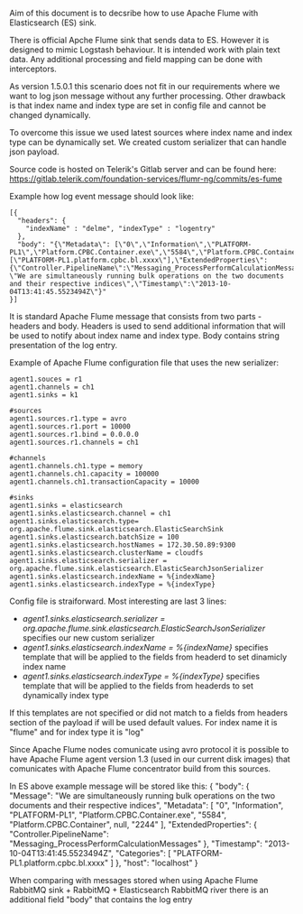 Aim of this document is to decsribe how to use Apache Flume with Elasticsearch (ES) sink.

There is official Apche Flume sink that sends data to ES. However it is designed to mimic Logstash behaviour. It is intended work with plain text data. Any additional processing and field mapping can be done with interceptors.

As version 1.5.0.1 this scenario does not fit in our requirements where we want to log json message without any further processing. Other drawback is that index name and index type are set in config file and cannot be changed dynamically. 

To overcome this issue we used latest sources where index name and index type can be dynamically set. We created custom serializer that can handle json payload. 

Source code is hosted on Telerik's Gitlab server and can be found here: https://gitlab.telerik.com/foundation-services/flumr-ng/commits/es-fume

Example how log event message should look like:

    [{
      "headers": {
        "indexName" : "delme", "indexType" : "logentry"
      },
      "body": "{\"Metadata\": [\"0\",\"Information\",\"PLATFORM-PL1\",\"Platform.CPBC.Container.exe\",\"5584\",\"Platform.CPBC.Container\",null,\"2244\"],\"Categories\": [\"PLATFORM-PL1.platform.cpbc.bl.xxxx\"],\"ExtendedProperties\": {\"Controller.PipelineName\":\"Messaging_ProcessPerformCalculationMessages\"},\"Message\": \"We are simultaneously running bulk operations on the two documents and their respective indices\",\"Timestamp\":\"2013-10-04T13:41:45.5523494Z\"}"    
    }]

It is standard Apache Flume message that consists from two parts - headers and body.
Headers is used to send additional information that will be used to notify about index name and index type.
Body contains string presentation of the log entry.

Example of Apache Flume configuration file that uses the new serializer:

    agent1.souces = r1
    agent1.channels = ch1
    agent1.sinks = k1
    
    #sources
    agent1.sources.r1.type = avro
    agent1.sources.r1.port = 10000
    agent1.sources.r1.bind = 0.0.0.0
    agent1.sources.r1.channels = ch1
    
    #channels
    agent1.channels.ch1.type = memory
    agent1.channels.ch1.capacity = 100000
    agent1.channels.ch1.transactionCapacity = 10000
    
    #sinks
    agent1.sinks = elasticsearch
    agent1.sinks.elasticsearch.channel = ch1
    agent1.sinks.elasticsearch.type= org.apache.flume.sink.elasticsearch.ElasticSearchSink
    agent1.sinks.elasticsearch.batchSize = 100
    agent1.sinks.elasticsearch.hostNames = 172.30.50.89:9300
    agent1.sinks.elasticsearch.clusterName = cloudfs
    agent1.sinks.elasticsearch.serializer = org.apache.flume.sink.elasticsearch.ElasticSearchJsonSerializer
    agent1.sinks.elasticsearch.indexName = %{indexName}
    agent1.sinks.elasticsearch.indexType = %{indexType}

Config file is straiforward. Most interesting are last 3 lines:

 - *agent1.sinks.elasticsearch.serializer =
   org.apache.flume.sink.elasticsearch.ElasticSearchJsonSerializer*
   specifies our new custom serializer
 - *agent1.sinks.elasticsearch.indexName = %{indexName}* specifies template that will be applied to the fields from headerd to set dinamicly index name 
 - *agent1.sinks.elasticsearch.indexType = %{indexType}* specifies template that will be applied to the fields from headerds to set dynamically index type 

If this templates are not specified or did not match to a fields from headers section of the payload if will be used default values. For index name it is "flume" and for index type it is "log"

Since Apache Flume nodes comunicate using avro protocol it is possible to have Apache Flume agent version 1.3 (used in our current disk images) that comunicates with Apache Flume concentrator build from this sources.

In ES above example message will be stored like this:
  {
    "body": {
      "Message": "We are simultaneously running bulk operations on the two documents and their respective indices",
      "Metadata": [
      "0",
      "Information",
      "PLATFORM-PL1",
      "Platform.CPBC.Container.exe",
      "5584",
      "Platform.CPBC.Container",
      null,
      "2244"
      ],
      "ExtendedProperties": {
      "Controller.PipelineName": "Messaging_ProcessPerformCalculationMessages"
      },
      "Timestamp": "2013-10-04T13:41:45.5523494Z",
      "Categories": [
      "PLATFORM-PL1.platform.cpbc.bl.xxxx"
      ]
    },
    "host": "localhost"
  }

When comparing with messages stored when using Apache Flume RabbitMQ sink + RabbitMQ +  Elasticsearch RabbitMQ river there is an additional field "body" that contains the log entry
